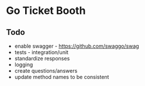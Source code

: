 # Go Ticket Booth

## Todo
 - enable swagger  - https://github.com/swaggo/swag
 - tests - integration/unit
 - standardize responses
 - logging
 - create questions/answers
 - update method names to be consistent 
 
 
